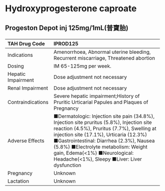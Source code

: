 # Hydroxyprogesterone caproate

## Progeston Depot inj 125mg/1mL(普寶胎)

##### 

| TAH Drug Code      | IPROD125                                                                                                                                                                                                                                                                                                                                             |
|:-------------------|:-----------------------------------------------------------------------------------------------------------------------------------------------------------------------------------------------------------------------------------------------------------------------------------------------------------------------------------------------------|
| Indications        | Amenorrhoea, Abnormal uterine bleeding, Recurrent miscarriage, Threatened abortion                                                                                                                                                                                                                                                                   |
| Dosing             | IM 65-125mg per week.                                                                                                                                                                                                                                                                                                                                |
| Hepatic Impairment | Dose adjustment not necessary                                                                                                                                                                                                                                                                                                                        |
| Renal Impairment   | Dose adjustment not necessary                                                                                                                                                                                                                                                                                                                        |
| Contraindications  | Severe hepatic impairment;History of Pruritic Urticarial Papules and Plaques of Pregnancy                                                                                                                                                                                                                                                            |
| Adverse Effects    | ■Dermatologic: Injection site pain (34.8%), Injection site pruritus (5.8%), Injection site reaction (4.5%), Pruritus (7.7%), Swelling at injection site (17.1%), Urticaria (12.3%) ■Gastrointestinal: Diarrhea (2.3%), Nausea (5.8%) ■Electrolyte metabolism: Weight gain, Edema(<1%) ■Neurological: Headache(<1%), Sleepy ■Liver: Liver dysfunction |
| Pregnancy          | Unknown                                                                                                                                                                                                                                                                                                                                              |
| Lactation          | Unknown                                                                                                                                                                                                                                                                                                                                              |

